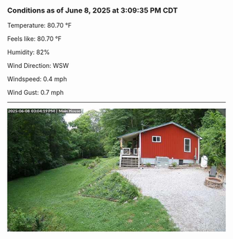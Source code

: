 ### Conditions as of June 8, 2025 at 3:09:35 PM CDT 

Temperature: 80.70 &deg;F

Feels like: 80.70 &deg;F

Humidity: 82%

Wind Direction: WSW

Windspeed: 0.4 mph

Wind Gust: 0.7 mph

---

<img src="./images/latest.jpeg"/>


